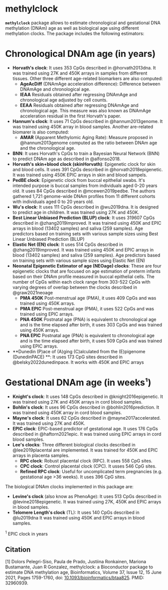 # methylclock


**`methylclock`** package allows to estimate chronological and gestational DNA methylation (DNAm) age as well as biological age using different methylation clocks. The package includes the following estimators:

# Chronological DNAm age (in years)

- **Horvath's clock**: It uses 353 CpGs described in @horvath2013dna. It was trained using 27K and 450K arrays in samples from different tissues. Other three different age-related biomarkers are also computed:
     - **AgeAcDiff** (DNAmAge acceleration difference): Difference between DNAmAge and chronological age.
     <!-- To be removed - **IEAA** (Intrinsic Epigenetic Age Acceleration): Residuals obtained after regressing DNAmAge and chronological age adjusted by cell counts. -->
     <!-- To be removed - **EEAA** (Extrinsic Epigenetic Age Acceleration): Residuals obtained after regressing DNAmAge and chronological age. This measure was also known as DNAmAge acceleration residual in the first Horvath's paper.-->
     - **IEAA** Residuals obtained after regressing DNAmAge and chronological age adjusted by cell counts.
     - **EEAA** Residuals obtained after regressing DNAmAge and chronological age. This measure was also known as DNAmAge acceleration residual in the first Horvath's paper.
- **Hannum's clock**: It uses 71 CpGs described in @hannum2013genome. It was trained using 450K array in blood samples. Another are-related biomarer is also computed:
     - **AMAR** (Apparent Methylomic Aging Rate): Measure proposed in @hannum2013genome computed as the ratio between DNAm age and the chronological age.
- **BNN**: It uses Horvath's CpGs to train a Bayesian Neural Network (BNN) to predict DNAm age as described in @alfonso2018.
- **Horvath's skin+blood clock (skinHorvath)**: Epigenetic clock for skin and blood cells. It uses 391 CpGs described in @horvath2018epigenetic. It was trained using 450K EPIC arrays in skin and blood sampels.
- **PedBE clock**: Epigenetic clock from buccal epithelial swabs. It's intended purpose is buccal samples from individuals aged 0-20 years old. It uses 84 CpGs described in @mcewen2019pedbe. The authors gathered 1,721 genome-wide DNAm profiles from 11 different cohorts with individuals aged 0 to 20 years old. 
- **Wu's clock**: It uses 111 CpGs described in @wu2019dna. It is designed to predict age in children. It was trained using 27K and 450K.
- **Best Linear Unbiased Prediction (BLUP) clock**:  It uses 319607 CpGs described in @zhang2019improved. It was trained using 450K and EPIC arrays in blood (13402 samples) and saliva (259 samples). Age predictors based on training sets with various sample sizes using Best Linear Unbiased Prediction (BLUP)  
- **Elastic Net (EN) clock**:  It uses 514 CpGs described in @zhang2019improved. It was trained using 450K and EPIC arrays in blood (13402 samples) and saliva (259 samples). Age predictors based on training sets with various sample sizes using Elastic Net (EN)
- **Neonatal Epigenetic Estimator of age (NEOage) clocks**:  These are four epigenetic clocks that are focused on age estimation of preterm infants based on their DNAm profile measured in buccal epithelial cells. The number of CpGs within each clock range from 303-522 CpGs with varying degrees of overlap between the clocks described in @graw2021neoage
    - **PMA 450K** Post-menstrual age (PMA), it uses 409 CpGs and was trained using 450K arrays. 
    - **PMA EPIC** Post-menstrual age (PMA), it uses 522 CpGs and was trained using EPIC arrays. 
    - **PNA 450K** Postnatal age (PNA) is equivalent to chronological age and is the time elapsed after birth, it uses 303 CpGs and was trained using 450K arrays. 
    - **PNA EPIC** Postnatal age (PNA) is equivalent to chronological age and is the time elapsed after birth, it uses 509 CpGs and was trained using EPIC arrays. 
- **Dunedin (P)ace of (A)ging (C)alculated from the (E)pigenome (DunedinPACE) **: It uses 173 CpG sites described in @belsky2022dunedinpace. It works with 450K and EPIC arrays

# Gestational DNAm age (in weeks&#185;)

- **Knight's clock**: It uses 148 CpGs described in @knight2016epigenetic. It was trained using 27K and 450K arrays in cord blood samples.
- **Bohlin's clock**: It uses 96 CpGs described in @bohlin2016prediction. It was trained using 450K array in cord blood samples.
- **Mayne's clock**: It uses 62 CpGs described in @mayne2017accelerated. It was trained using 27K and 450K.
- **EPIC clock**: EPIC-based predictor of gestational age. It uses 176 CpGs described in @haftorn2021epic. It was trained using EPIC arrays in cord blood samples.
- **Lee's clocks**: Three different biological clocks described in @lee2019placental are implemented. It was trained for 450K and EPIC arrays in placenta samples.
     - **RPC clock**: Robust placental clock (RPC). It uses 558 CpG sites.
     - **CPC clock**: Control placental clock (CPC). It usses 546 CpG sites.
     - **Refined RPC clock**: Useful for uncomplicated term pregnancies (e.g. gestational age >36 weeks). It uses 396 CpG sites.


The biological DNAm clocks implemented in this package are:

- **Levine's clock** (also know as PhenoAge): It uses 513 CpGs described in @levine2018epigenetic. It was trained using 27K, 450K and EPIC arrays in blood samples.
- **Telomere Length's clock** (TL): It uses 140 CpGs described in @lu2019dna It was trained using 450K and EPIC arrays in blood samples.

<sup>1</sup> EPIC clock in years

## Citation
<a id="1">[1]</a> 
Dolors Pelegri-Siso, Paula de Prado, Justiina Ronkainen, Mariona Bustamante, Juan R Gonzalez, methylclock: a Bioconductor package to estimate DNA methylation age, Bioinformatics, Volume 37, Issue 12, 15 June 2021, Pages 1759-1760, doi: [10.1093/bioinformatics/btaa825](https://doi.org/10.1093/bioinformatics/btaa825). PMID: 32960939.
